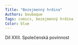 ```yaml
---
Title: "Bezejmenný hrdina"
Authors: boubaque
Tags: comics, bezejmenný hrdina
Color: blue
---
```

Díl XXII. Společenská povinnost
